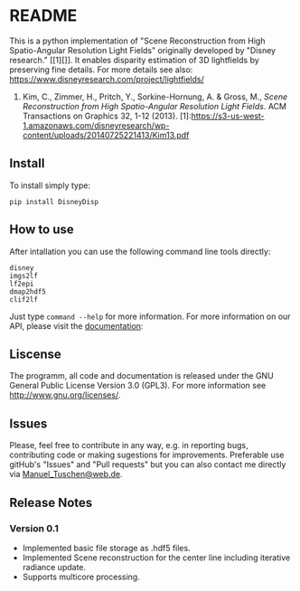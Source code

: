 # README

This is a python implementation of "Scene Reconstruction from High Spatio-Angular Resolution Light Fields" originally developed by "Disney research." [[1][]]. It enables disparity estimation of 3D lightfields by preserving fine details. For more details see also: <https://www.disneyresearch.com/project/lightfields/>  

1. Kim, C., Zimmer, H., Pritch, Y., Sorkine-Hornung, A. & Gross, M., *Scene Reconstruction from High Spatio-Angular Resolution Light Fields*. ACM Transactions on Graphics 32, 1-12 (2013).
[1]:https://s3-us-west-1.amazonaws.com/disneyresearch/wp-content/uploads/20140725221413/Kim13.pdf 


## Install

 To install simply type:

 ```
 pip install DisneyDisp
 ```  


## How to use
After intallation you can use the following command line tools directly:

```
disney
imgs2lf
lf2epi
dmap2hdf5
clif2lf
```

Just type ```command --help``` for more information. For more information on our API, please visit the [documentation](https://manusrep.github.io/DisneyDispPy/):

## Liscense
The programm, all code and documentation is released under the  GNU General Public License Version 3.0 (GPL3). For more information see <http://www.gnu.org/licenses/>.


## Issues
Please, feel free to contribute in any way, e.g. in reporting bugs, contributing code or making sugestions for improvements. Preferable use gitHub's "Issues" and "Pull requests" but you can also contact me directly via Manuel_Tuschen@web.de.

## Release Notes

### Version 0.1

* Implemented basic file storage as .hdf5 files.
* Implemented Scene reconstruction for the center line including iterative radiance update.
* Supports multicore processing. 
